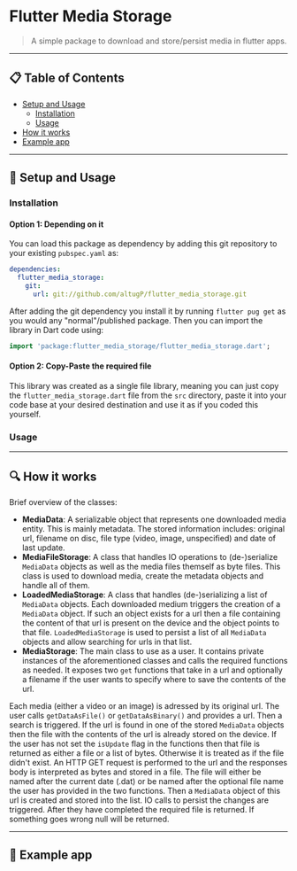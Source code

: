 # Flutter Media Storage

> A simple package to download and store/persist media in flutter apps.

---

## 📋 Table of Contents

- [Setup and Usage](#setup-and-usage)
  - [Installation](#installation)
  - [Usage](#usage)
- [How it works](#how-it-works)
- [Example app](#example-app)

---

<h2 id="setup-and-usage">🔧 Setup and Usage</h2>

### Installation

#### Option 1: Depending on it

You can load this package as dependency by adding this git repository to your
existing `pubspec.yaml` as:

```yml
dependencies:
  flutter_media_storage:
    git:
      url: git://github.com/altugP/flutter_media_storage.git
```

After adding the git dependency you install it by running `flutter pug get` as
you would any "normal"/published package. Then you can import the library in
Dart code using:

```dart
import 'package:flutter_media_storage/flutter_media_storage.dart';
```

#### Option 2: Copy-Paste the required file

This library was created as a single file library, meaning you can just copy
the `flutter_media_storage.dart` file from the `src` directory, paste it into
your code base at your desired destination and use it as if you coded this
yourself.

### Usage

---

<h2 id="how-it-works">🔍 How it works</h2>

Brief overview of the classes:

- **MediaData**: A serializable object that represents one downloaded media entity. This is mainly metadata. The stored information includes: original url, filename on disc, file type (video, image, unspecified) and date of last update.
- **MediaFileStorage**: A class that handles IO operations to (de-)serialize `MediaData` objects as well as the media files themself as byte files. This class is used to download media, create the metadata objects and handle all of them.
- **LoadedMediaStorage**: A class that handles (de-)serializing a list of `MediaData` objects. Each downloaded medium triggers the creation of a `MediaData` object. If such an object exists for a url then a file containing the content of that url is present on the device and the object points to that file. `LoadedMediaStorage` is used to persist a list of all `MediaData` objects
and allow searching for urls in that list.
- **MediaStorage**: The main class to use as a user. It contains private instances of the aforementioned classes and calls the required functions as needed. It exposes two `get` functions that take in a url and optionally a filename if the user wants to specify where to save the contents of the url.

Each media (either a video or an image) is adressed by its original url. The
user calls `getDataAsFile()` or `getDataAsBinary()` and provides a url. Then
a search is triggered. If the url is found in one of the stored `MediaData`
objects then the file with the contents of the url is already stored on the
device. If the user has not set the `isUpdate` flag in the functions then that
file is returned as either a file or a list of bytes. Otherwise it is treated
as if the file didn't exist. An HTTP GET request is performed to the url and
the responses body is interpreted as bytes and stored in a file. The file will
either be named after the current date (.dat) or be named after the optional
file name the user has provided in the two functions. Then a `MediaData` object
of this url is created and stored into the list. IO calls to persist the
changes are triggered. After they have completed the required file is returned.
If something goes wrong null will be returned.

---

<h2 id="example-app">📱 Example app</h2>
